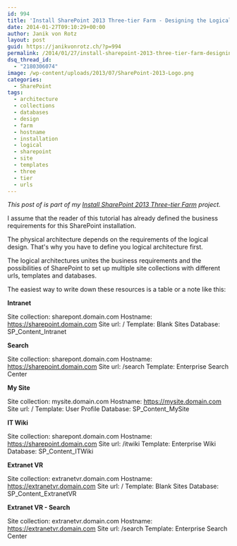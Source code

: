 ```yaml
---
id: 994
title: 'Install SharePoint 2013 Three-tier Farm - Designing the Logical Architecture'
date: 2014-01-27T09:10:29+00:00
author: Janik von Rotz
layout: post
guid: https://janikvonrotz.ch/?p=994
permalink: /2014/01/27/install-sharepoint-2013-three-tier-farm-designing-the-logical-architecture/
dsq_thread_id:
  - "2180306074"
image: /wp-content/uploads/2013/07/SharePoint-2013-Logo.png
categories:
  - SharePoint
tags:
  - architecture
  - collections
  - databases
  - design
  - farm
  - hostname
  - installation
  - logical
  - sharepoint
  - site
  - templates
  - three
  - tier
  - urls
---
```

*This post of is part of my [Install SharePoint 2013 Three-tier Farm](https://janikvonrotz.ch/projects/install-sharepoint-2013-three-tier-farm/) project.*

I assume that the reader of this tutorial has already defined the business requirements for this SharePoint installation.

The physical architecture depends on the requirements of the logical design. That's why you have to define you logical architecture first.

<!--more-->

The logical architectures unites the business requirements and the possibilities of SharePoint to set up multiple site collections with different urls, templates and databases.

The easiest way to write down these resources is a table or a note like this:

<strong>Intranet</strong>

Site collection: sharepont.domain.com
Hostname: https://sharepoint.domain.com
Site url: /
Template: Blank Sites
Database: SP_Content_Intranet

<strong>Search</strong>

Site collection: sharepont.domain.com
Hostname: https://sharepoint.domain.com
Site url: /search
Template: Enterprise Search Center

<strong>My Site</strong>

Site collection: mysite.domain.com
Hostname: https://mysite.domain.com
Site url: /
Template: User Profile
Database: SP_Content_MySite

<strong>IT Wiki</strong>

Site collection: sharepont.domain.com
Hostname: https://sharepoint.domain.com
Site url: /itwiki
Template: Enterprise Wiki
Database: SP_Content_ITWiki

<strong>Extranet VR</strong>

Site collection: extranetvr.domain.com
Hostname: https://extranetvr.domain.com
Site url: /
Template: Blank Sites
Database: SP_Content_ExtranetVR

<strong>Extranet VR - Search</strong>

Site collection: extranetvr.domain.com
Hostname: https://extranetvr.domain.com
Site url: /search
Template: Enterprise Search Center